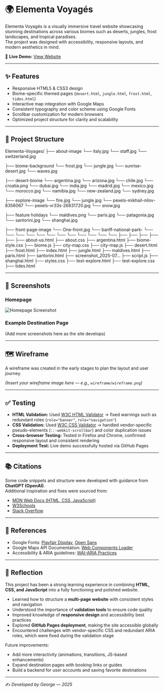 # 🌍 Elementa Voyagés

Elementa Voyagés is a visually immersive travel website showcasing stunning destinations across various biomes such as deserts, jungles, frost landscapes, and tropical paradises.  
The project was designed with accessibility, responsive layouts, and modern aesthetics in mind.  

🔗 **Live Demo:** [View Website](https://georgejavap.github.io/Elementa-Voyages/)

---

## ✨ Features

- Responsive HTML5 & CSS3 design  
- Biome-specific themed pages (`desert.html`, `jungle.html`, `frost.html`, `tides.html`)  
- Interactive map integration with Google Maps  
- Consistent typography and color scheme using Google Fonts  
- Scrollbar customization for modern browsers  
- Optimized project structure for clarity and scalability  

---

## 📂 Project Structure

Elementa-Voyages/
├── about-image
    └── italy.jpg
    └── staff.jpg
    └── switzerland.jpg
    
├── biome-background
    └── frost.jpg
    └── jungle.jpg
    └── sunrise-desert.jpg
    └── waves.jpg

├── desert-biome
    └── argentina.jpg
    └── arizona.jpg
    └── chile.jpg
    └── croatia.png
    └── dubai.jpg
    └── india.jpg
    └── madrid.jpg
    └── mexico.jpg
    └── morocco.jpg
    └── namibia.jpg
    └── new-zealand.jpg
    └── sydney.jpg

├── explore-image
    └── fire.jpg
    └── jungle.jpg
    └── pexels-mikhail-nilov-8356067
    └── pexels-vr33s-26831720.jpg
    └── snow.jpg

├── feature holidays
    └── maldives.png
    └── paris.jpg
    └── patagonia.jpg
    └── santorini.jpg
    └── shanghai.jpg

├── front-page-image
    └── One-front.jpg
    └── banff-national-park-
    └──
    └──
    └──
    └──
    └──
    └──
    └──
    └──
    └──
    └──
    └──
    └──
├──
├──
├──
├──
├──
├── about-us.html
├── about.css
├── argentina.html
├── biome-style.css
├── biome.js
├── city-map.css
├── city-map.js
├── desert.html
├── frost.html
├── index.html
├── jungle.html
├── maldives.html
├── paris.html
├── santorini.html
├── screenshot_2025-07...
├── script.js
├── shanghai.html
├── styles.css
├── test-explore.html
├── test-explore.css
├── tides.html



---

## 📸 Screenshots

### Homepage
![Homepage Screenshot](screenshots/Screenshot%202025-08-21%20105231.png)

### Example Destination Page  
(Add more screenshots here as the site develops)

---

## 🗺️ Wireframe

A wireframe was created in the early stages to plan the layout and user journey.

*(Insert your wireframe image here — e.g., `wireframe/wireframe.png`)*

---

## ✅ Testing

- **HTML Validation:** Used [W3C HTML Validator](https://validator.w3.org/) → fixed warnings such as redundant roles (`role="banner"`, `role="navigation"`)  
- **CSS Validation:** Used [W3C CSS Validator](https://jigsaw.w3.org/css-validator/) → handled vendor-specific pseudo-elements (`::-webkit-scrollbar`) and color duplication issues  
- **Cross-browser Testing:** Tested in Firefox and Chrome, confirmed responsive layout and consistent rendering  
- **Deployment Test:** Live demo successfully hosted via GitHub Pages  

---

## 📚 Citations

Some code snippets and structure were developed with guidance from **ChatGPT (OpenAI)**.  
Additional inspiration and fixes were sourced from:  

- [MDN Web Docs (HTML, CSS, JavaScript)](https://developer.mozilla.org/)  
- [W3Schools](https://www.w3schools.com/)  
- [Stack Overflow](https://stackoverflow.com/)  

---

## 📖 References

- Google Fonts: [Playfair Display](https://fonts.google.com/specimen/Playfair+Display), [Open Sans](https://fonts.google.com/specimen/Open+Sans)  
- Google Maps API Documentation: [Web Components Loader](https://developers.google.com/maps/documentation/javascript)  
- Accessibility & ARIA guidelines: [WAI-ARIA Practices](https://www.w3.org/WAI/ARIA/apg/)  

---

## 💭 Reflection

This project has been a strong learning experience in combining **HTML, CSS, and JavaScript** into a fully functioning and polished website.  

- Learned how to structure a **multi-page website** with consistent styles and navigation  
- Understood the importance of **validation tools** to ensure code quality  
- Improved knowledge of **responsive design** and accessibility best practices  
- Explored **GitHub Pages deployment**, making the site accessible globally  
- Encountered challenges with vendor-specific CSS and redundant ARIA roles, which were fixed during the validation stage  

Future improvements:  
- Add more interactivity (animations, transitions, JS-based enhancements)  
- Expand destination pages with booking links or guides  
- Build a backend for user accounts and saving favorite destinations  

---

✍️ *Developed by George — 2025*
